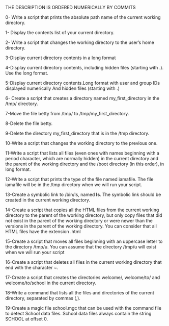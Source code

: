 THE DESCRIPTION IS ORDERED NUMERICALLY BY COMMITS 

0- Write a script that prints the absolute path name of the current working directory.

1- Display the contents list of your current directory.

2- Write a script that changes the working directory to the user’s home directory.

3-Display current directory contents in a long format

4-Display current directory contents, including hidden files (starting with .). Use the long format.

5-Display current directory contents.Long format with user and group IDs displayed numerically And hidden files (starting with .)

6- Create a script that creates a directory named my_first_directory in the /tmp/ directory.

7-Move the file betty from /tmp/ to /tmp/my_first_directory.

8-Delete the file betty.

9-Delete the directory my_first_directory that is in the /tmp directory.

10-Write a script that changes the working directory to the previous one.

11-Write a script that lists all files (even ones with names beginning with a period character, which are normally hidden) in the current directory and the parent of the working directory and the /boot directory (in this order), in long format.

12-Write a script that prints the type of the file named iamafile. The file iamafile will be in the /tmp directory when we will run your script.

13-Create a symbolic link to /bin/ls, named __ls__. The symbolic link should be created in the current working directory.

14-Create a script that copies all the HTML files from the current working directory to the parent of the working directory, but only copy files that did not exist in the parent of the working directory or were newer than the versions in the parent of the working directory.
You can consider that all HTML files have the extension .html

15-Create a script that moves all files beginning with an uppercase letter to the directory /tmp/u.
You can assume that the directory /tmp/u will exist when we will run your script

16-Create a script that deletes all files in the current working directory that end with the character ~.

17-Create a script that creates the directories welcome/, welcome/to/ and welcome/to/school in the current directory.

18-Write a command that lists all the files and directories of the current directory, separated by commas (,).

19-Create a magic file school.mgc that can be used with the command file to detect School data files. School data files always contain the string SCHOOL at offset 0.

